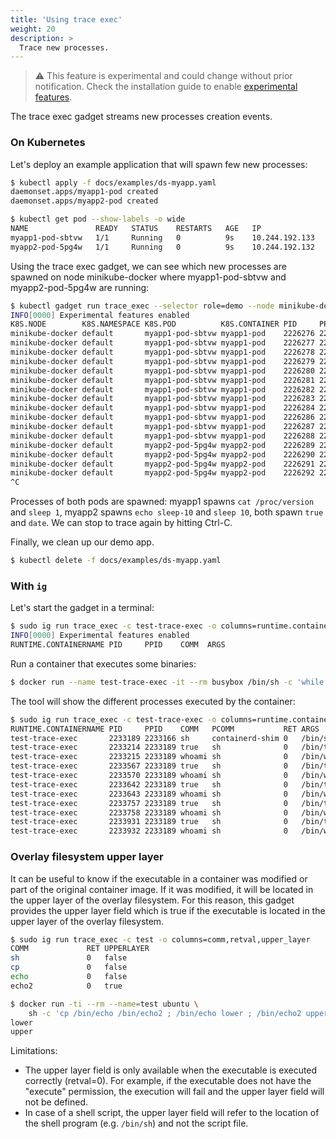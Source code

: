 ```yaml
---
title: 'Using trace exec'
weight: 20
description: >
  Trace new processes.
---
```


> ⚠️ This feature is experimental and could change without prior notification. Check the installation guide to enable [experimental features](../../docs/getting-started/install-linux.md#experimental-features).

The trace exec gadget streams new processes creation events.

### On Kubernetes

Let's deploy an example application that will spawn few new processes:

```bash
$ kubectl apply -f docs/examples/ds-myapp.yaml
daemonset.apps/myapp1-pod created
daemonset.apps/myapp2-pod created

$ kubectl get pod --show-labels -o wide
NAME               READY   STATUS    RESTARTS   AGE   IP               NODE              NOMINATED NODE   READINESS GATES   LABELS
myapp1-pod-sbtvw   1/1     Running   0          9s    10.244.192.133   minikube-docker   <none>           <none>            controller-revision-hash=865c886d8f,myapp=app-one,name=myapp1-pod,pod-template-generation=1,role=demo
myapp2-pod-5pg4w   1/1     Running   0          9s    10.244.192.132   minikube-docker   <none>           <none>            controller-revision-hash=677d884fc,myapp=app-two,name=myapp2-pod,pod-template-generation=1,role=demo
```

Using the trace exec gadget, we can see which new processes are spawned on node
minikube-docker where myapp1-pod-sbtvw and myapp2-pod-5pg4w are running:

```bash
$ kubectl gadget run trace_exec --selector role=demo --node minikube-docker -o columns=k8s,pid,ppid,comm,args
INFO[0000] Experimental features enabled
K8S.NODE        K8S.NAMESPACE K8S.POD          K8S.CONTAINER PID     PPID    COMM  ARGS
minikube-docker default       myapp1-pod-sbtvw myapp1-pod    2226276 2221571 true  /bin/true
minikube-docker default       myapp1-pod-sbtvw myapp1-pod    2226277 2221571 date  /bin/date
minikube-docker default       myapp1-pod-sbtvw myapp1-pod    2226278 2221571 cat   /bin/cat /proc/version
minikube-docker default       myapp1-pod-sbtvw myapp1-pod    2226279 2221571 true  /bin/true
minikube-docker default       myapp1-pod-sbtvw myapp1-pod    2226280 2221571 date  /bin/date
minikube-docker default       myapp1-pod-sbtvw myapp1-pod    2226281 2221571 cat   /bin/cat /proc/version
minikube-docker default       myapp1-pod-sbtvw myapp1-pod    2226282 2221571 true  /bin/true
minikube-docker default       myapp1-pod-sbtvw myapp1-pod    2226283 2221571 date  /bin/date
minikube-docker default       myapp1-pod-sbtvw myapp1-pod    2226284 2221571 cat   /bin/cat /proc/version
minikube-docker default       myapp1-pod-sbtvw myapp1-pod    2226286 2221571 true  /bin/true
minikube-docker default       myapp1-pod-sbtvw myapp1-pod    2226287 2221571 date  /bin/date
minikube-docker default       myapp1-pod-sbtvw myapp1-pod    2226288 2221571 cat   /bin/cat /proc/version
minikube-docker default       myapp2-pod-5pg4w myapp2-pod    2226289 2221280 true  /bin/true
minikube-docker default       myapp2-pod-5pg4w myapp2-pod    2226290 2221280 date  /bin/date
minikube-docker default       myapp2-pod-5pg4w myapp2-pod    2226291 2221280 echo  /bin/echo sleep-10
minikube-docker default       myapp2-pod-5pg4w myapp2-pod    2226292 2221280 sleep /bin/sleep 10
^C
```
Processes of both pods are spawned: myapp1 spawns `cat /proc/version` and `sleep 1`,
myapp2 spawns `echo sleep-10` and `sleep 10`, both spawn `true` and `date`.
We can stop to trace again by hitting Ctrl-C.

Finally, we clean up our demo app.

```bash
$ kubectl delete -f docs/examples/ds-myapp.yaml
```

### With `ig`

Let's start the gadget in a terminal:

```bash
$ sudo ig run trace_exec -c test-trace-exec -o columns=runtime.containername,pid,ppid,comm,args
INFO[0000] Experimental features enabled
RUNTIME.CONTAINERNAME PID     PPID    COMM  ARGS
```

Run a container that executes some binaries:

```bash
$ docker run --name test-trace-exec -it --rm busybox /bin/sh -c 'while /bin/true ; do whoami ; sleep 3 ; done'
```

The tool will show the different processes executed by the container:

```bash
$ sudo ig run trace_exec -c test-trace-exec -o columns=runtime.containername,pid,ppid,comm,args
RUNTIME.CONTAINERNAME PID     PPID    COMM   PCOMM           RET ARGS
test-trace-exec       2233189 2233166 sh     containerd-shim 0   /bin/sh -c while /bin/true ; do whoami ; sleep 3 ; done
test-trace-exec       2233214 2233189 true   sh              0   /bin/true
test-trace-exec       2233215 2233189 whoami sh              0   /bin/whoami
test-trace-exec       2233567 2233189 true   sh              0   /bin/true
test-trace-exec       2233570 2233189 whoami sh              0   /bin/whoami
test-trace-exec       2233642 2233189 true   sh              0   /bin/true
test-trace-exec       2233643 2233189 whoami sh              0   /bin/whoami
test-trace-exec       2233757 2233189 true   sh              0   /bin/true
test-trace-exec       2233758 2233189 whoami sh              0   /bin/whoami
test-trace-exec       2233931 2233189 true   sh              0   /bin/true
test-trace-exec       2233932 2233189 whoami sh              0   /bin/whoami
```


### Overlay filesystem upper layer

It can be useful to know if the executable in a container was modified or part
of the original container image. If it was modified, it will be located in the
upper layer of the overlay filesystem. For this reason, this gadget provides
the upper layer field which is true if the executable is located in the upper
layer of the overlay filesystem.

```bash
$ sudo ig run trace_exec -c test -o columns=comm,retval,upper_layer
COMM             RET UPPERLAYER
sh               0   false
cp               0   false
echo             0   false
echo2            0   true
```

```bash
$ docker run -ti --rm --name=test ubuntu \
    sh -c 'cp /bin/echo /bin/echo2 ; /bin/echo lower ; /bin/echo2 upper'
lower
upper
```

Limitations:
- The upper layer field is only available when the executable is executed
  correctly (retval=0). For example, if the executable does not have the "execute"
  permission, the execution will fail and the upper layer field will not be
  defined.
- In case of a shell script, the upper layer field will refer to the location
  of the shell program (e.g. `/bin/sh`) and not the script file.
